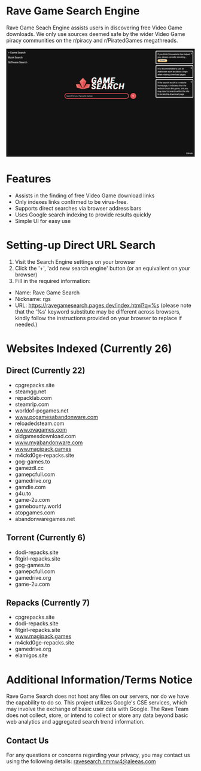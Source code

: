 # Rave Game Search Engine
Rave Game Seach Engine assists users in discovering free Video Game downloads.
We only use sources deemed safe by the wider Video Game piracy communities on the r/piracy and r/PiratedGames megathreads.

![Screenshot of Rave Game Search Engine Homepage](img/ravesearch.png)

# Features
- Assists in the finding of free Video Game download links
- Only indexes links confirmed to be virus-free.
- Supports direct searches via browser address bars
- Uses Google search indexing to provide results quickly
- Simple UI for easy use

# Setting-up Direct URL Search
1. Visit the Search Engine settings on your browser
2. Click the '+', 'add new search engine' button (or an equivallent on your browser)
3. Fill in the required information:
  - Name: Rave Game Search
  - Nickname: rgs
  - URL: https://ravegamesearch.pages.dev/index.html?q=%s (please note that the '%s' keyword substitute may be different across browsers, kindly follow the instructions provided on your browser to replace if needed.) 

# Websites Indexed (Currently 26)
## Direct (Currently 22)
- cpgrepacks.site
- steamgg.net
- repacklab.com
- steamrip.com
- worldof-pcgames.net
- www.pcgamesabandonware.com
- reloadedsteam.com
- www.ovagames.com
- oldgamesdownload.com
- www.myabandonware.com
- www.magipack.games
- m4ckd0ge-repacks.site
- gog-games.to
- gamezdl.cc
- gamepcfull.com
- gamedrive.org
- gamdie.com
- g4u.to
- game-2u.com
- gamebounty.world
- atopgames.com
- abandonwaregames.net
## Torrent (Currently 6)
- dodi-repacks.site
- fitgirl-repacks.site
- gog-games.to
- gamepcfull.com
- gamedrive.org
- game-2u.com
## Repacks (Currently 7)
- cpgrepacks.site
- dodi-repacks.site
- fitgirl-repacks.site
- www.magipack.games
- m4ckd0ge-repacks.site
- gamedrive.org
- elamigos.site

# Additional Information/Terms Notice
Rave Game Search does not host any files on our servers, nor do we have the capability to do so. 
This project utilizes Google's CSE services, which may involve the exchange of basic user data with Google. The Rave Team does not collect, store, or intend to collect or store any data beyond basic web analytics and aggregated search trend information.

## Contact Us

For any questions or concerns regarding your privacy, you may contact us using the following details:
ravesearch.nmmw4@aleeas.com
